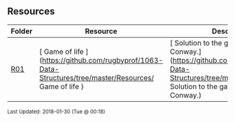 ## Resources
| Folder | Resource | Description|
 | ------------|------------|------------|
 | [R01](https://github.com/rugbyprof/1063-Data-Structures/tree/master/Resources/R01) | [ Game of life ](https://github.com/rugbyprof/1063-Data-Structures/tree/master/Resources/ Game of life ) | [ Solution to the game of life by Conway.](https://github.com/rugbyprof/1063-Data-Structures/tree/master/Resources/ Solution to the game of life by Conway.) |

<sup>Last Updated: 2018-01-30 (Tue @ 00:18)</sup>